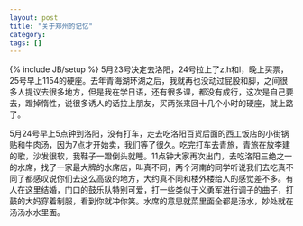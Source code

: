 ```yaml
---
layout: post
title: "关于郑州的记忆"
category: 
tags: []
---
```

{% include JB/setup %}
5月23号决定去洛阳，24号拉上了z,h和l，晚上买票，25号早上1154的硬座。去年青海湖环湖之后，我就再也没动过屁股和脚，之间很多人提议去很多地方，但是我在学日语，还有很多课，都没有成行，这次是自己要去，蹬掉惰性，说很多诱人的话拉上朋友，买两张来回十几个小时的硬座，就上路了。

5月24号早上5点钟到洛阳，没有打车，走去吃洛阳百货后面的西工饭店的小街锅贴和牛肉汤，因为7点才开始卖，我们等了很久。吃完打车去青旅，青旅在放李建的歌，沙发很软，我鞋子一蹬倒头就睡。11点钟大家再次出门，去吃洛阳三绝之一的水席，找了一家最大牌的水席店，叫真不同，两个河南的同学听说我们去吃真不同了都感叹说你们去这么高级的地方，大约真不同和楼外楼给人的感觉差不多。有人在这里结婚，门口的鼓乐队特别可爱，打一些类似于义勇军进行调子的曲子，打鼓的大妈穿着制服，看到你就冲你笑。水席的意思就菜里面全都是汤水，妙处就在汤汤水水里面。
